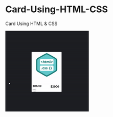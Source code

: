 # Card-Using-HTML-CSS
Card Using HTML &amp; CSS

![](https://github.com/VikasGutte/Card-Using-HTML-CSS/blob/main/demo.gif)
